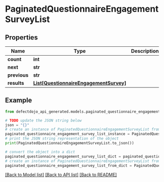 # PaginatedQuestionnaireEngagementSurveyList


## Properties

Name | Type | Description | Notes
------------ | ------------- | ------------- | -------------
**count** | **int** |  | 
**next** | **str** |  | [optional] 
**previous** | **str** |  | [optional] 
**results** | [**List[QuestionnaireEngagementSurvey]**](QuestionnaireEngagementSurvey.md) |  | 

## Example

```python
from defectdojo_api_generated.models.paginated_questionnaire_engagement_survey_list import PaginatedQuestionnaireEngagementSurveyList

# TODO update the JSON string below
json = "{}"
# create an instance of PaginatedQuestionnaireEngagementSurveyList from a JSON string
paginated_questionnaire_engagement_survey_list_instance = PaginatedQuestionnaireEngagementSurveyList.from_json(json)
# print the JSON string representation of the object
print(PaginatedQuestionnaireEngagementSurveyList.to_json())

# convert the object into a dict
paginated_questionnaire_engagement_survey_list_dict = paginated_questionnaire_engagement_survey_list_instance.to_dict()
# create an instance of PaginatedQuestionnaireEngagementSurveyList from a dict
paginated_questionnaire_engagement_survey_list_from_dict = PaginatedQuestionnaireEngagementSurveyList.from_dict(paginated_questionnaire_engagement_survey_list_dict)
```
[[Back to Model list]](../README.md#documentation-for-models) [[Back to API list]](../README.md#documentation-for-api-endpoints) [[Back to README]](../README.md)



